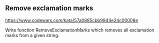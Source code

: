 ## Remove exclamation marks

https://www.codewars.com/kata/57a0885cbb9944e24c00008e

Write function RemoveExclamationMarks which removes all exclamation marks from a given string.
